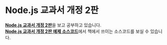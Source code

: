 # Node.js 교과서 개정 2판

[**Node.js 교과서 개정 2판**](http://www.yes24.com/Product/Goods/91860680)을 보고 공부하고 있습니다.  
[**Node.js 교과서 개정 2판 예제 소스코드**](https://github.com/ZeroCho/nodejs-book)에서 책에서 쓰이는 소스코드를 보실 수 있습니다.
